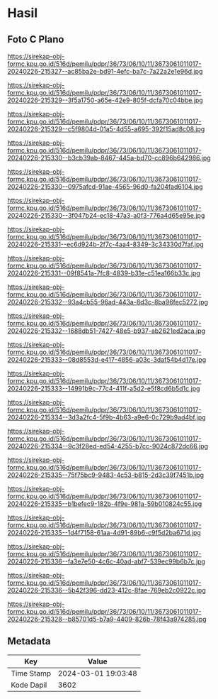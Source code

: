 # Hasil

## Foto C Plano

https://sirekap-obj-formc.kpu.go.id/516d/pemilu/pdpr/36/73/06/10/11/3673061011017-20240226-215327--ac85ba2e-bd91-4efc-ba7c-7a22a2e1e96d.jpg

https://sirekap-obj-formc.kpu.go.id/516d/pemilu/pdpr/36/73/06/10/11/3673061011017-20240226-215329--3f5a1750-a65e-42e9-805f-dcfa70c04bbe.jpg

https://sirekap-obj-formc.kpu.go.id/516d/pemilu/pdpr/36/73/06/10/11/3673061011017-20240226-215329--c5f9804d-01a5-4d55-a695-392f15ad8c08.jpg

https://sirekap-obj-formc.kpu.go.id/516d/pemilu/pdpr/36/73/06/10/11/3673061011017-20240226-215330--b3cb39ab-8467-445a-bd70-cc896b642986.jpg

https://sirekap-obj-formc.kpu.go.id/516d/pemilu/pdpr/36/73/06/10/11/3673061011017-20240226-215330--0975afcd-91ae-4565-96d0-fa204fad6104.jpg

https://sirekap-obj-formc.kpu.go.id/516d/pemilu/pdpr/36/73/06/10/11/3673061011017-20240226-215330--3f047b24-ec18-47a3-a0f3-776a4d65e95e.jpg

https://sirekap-obj-formc.kpu.go.id/516d/pemilu/pdpr/36/73/06/10/11/3673061011017-20240226-215331--ec6d924b-2f7c-4aa4-8349-3c34330d7faf.jpg

https://sirekap-obj-formc.kpu.go.id/516d/pemilu/pdpr/36/73/06/10/11/3673061011017-20240226-215331--09f8541a-7fc8-4839-b31e-c51ea166b33c.jpg

https://sirekap-obj-formc.kpu.go.id/516d/pemilu/pdpr/36/73/06/10/11/3673061011017-20240226-215332--93a4cb55-96ad-443a-8d3c-8ba96fec5272.jpg

https://sirekap-obj-formc.kpu.go.id/516d/pemilu/pdpr/36/73/06/10/11/3673061011017-20240226-215332--1688db51-7427-48e5-b937-ab2621ed2aca.jpg

https://sirekap-obj-formc.kpu.go.id/516d/pemilu/pdpr/36/73/06/10/11/3673061011017-20240226-215333--08d8553d-e417-4856-a03c-3daf54b4d17e.jpg

https://sirekap-obj-formc.kpu.go.id/516d/pemilu/pdpr/36/73/06/10/11/3673061011017-20240226-215333--14991b9c-77c4-411f-a5d2-e5f8cd6b5d1c.jpg

https://sirekap-obj-formc.kpu.go.id/516d/pemilu/pdpr/36/73/06/10/11/3673061011017-20240226-215334--3d3a2fc4-5f9b-4b63-a9e6-0c729b9ad4bf.jpg

https://sirekap-obj-formc.kpu.go.id/516d/pemilu/pdpr/36/73/06/10/11/3673061011017-20240226-215334--9c3f28ed-ed54-4255-b7cc-9024c872dc66.jpg

https://sirekap-obj-formc.kpu.go.id/516d/pemilu/pdpr/36/73/06/10/11/3673061011017-20240226-215335--75f75bc9-9483-4c53-b815-2d3c39f7451b.jpg

https://sirekap-obj-formc.kpu.go.id/516d/pemilu/pdpr/36/73/06/10/11/3673061011017-20240226-215335--b1befec9-182b-4f9e-981a-59b010824c55.jpg

https://sirekap-obj-formc.kpu.go.id/516d/pemilu/pdpr/36/73/06/10/11/3673061011017-20240226-215335--1d4f7158-61aa-4d91-89b6-c9f5d2ba671d.jpg

https://sirekap-obj-formc.kpu.go.id/516d/pemilu/pdpr/36/73/06/10/11/3673061011017-20240226-215336--fa3e7e50-4c6c-40ad-abf7-539ec99b6b7c.jpg

https://sirekap-obj-formc.kpu.go.id/516d/pemilu/pdpr/36/73/06/10/11/3673061011017-20240226-215336--5b42f396-dd23-412c-8fae-769eb2c0922c.jpg

https://sirekap-obj-formc.kpu.go.id/516d/pemilu/pdpr/36/73/06/10/11/3673061011017-20240226-215328--b85701d5-b7a9-4409-826b-78f43a974285.jpg


## Metadata

| Key        | Value               |
| ---------- | ------------------- |
| Time Stamp | 2024-03-01 19:03:48 |
| Kode Dapil | 3602                |



